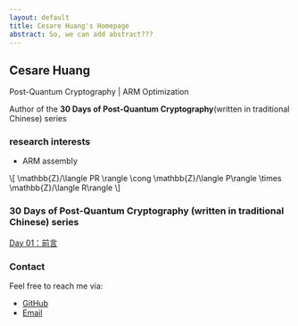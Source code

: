 ```yaml
---
layout: default
title: Cesare Huang's Homepage
abstract: So, we can add abstract???
---
```




## Cesare Huang


Post-Quantum Cryptography | ARM Optimization

Author of the **30 Days of Post-Quantum Cryptography**(written in traditional Chinese) series

### research interests

- ARM assembly


\\[
\mathbb{Z}/\langle PR \rangle \cong \mathbb{Z}/\langle P\rangle \times \mathbb{Z}/\langle R\rangle
\\]

### 30 Days of Post-Quantum Cryptography (written in traditional Chinese) series

[Day 01：前言](/pqc30/day01.html)


### Contact
Feel free to reach me via:
- [GitHub](https://github.com/cheng-wei-huang0612)
- [Email](mailto:cesarehuang@icloud.com)




